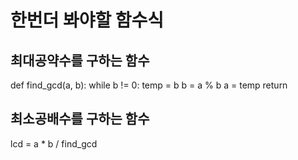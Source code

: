 # 한번더 봐야할 함수식

## 최대공약수를 구하는 함수
def find_gcd(a, b):
    while b != 0:
        temp = b
        b = a % b
        a = temp
    return 
 ## 최소공배수를 구하는 함수
 lcd = a * b / find_gcd
